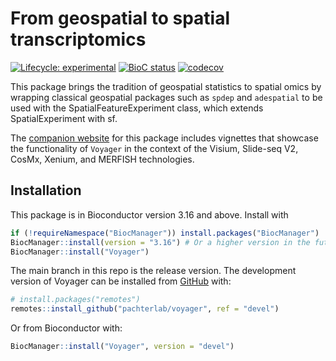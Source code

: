 
# From geospatial to spatial transcriptomics

<!-- badges: start -->
[![Lifecycle: experimental](https://img.shields.io/badge/lifecycle-experimental-orange.svg)](https://lifecycle.r-lib.org/articles/stages.html#experimental)
[![BioC status](http://www.bioconductor.org/shields/build/release/bioc/Voyager.svg)](https://bioconductor.org/checkResults/release/bioc-LATEST/Voyager)
[![codecov](https://codecov.io/gh/pachterlab/voyager/branch/main/graph/badge.svg?token=RCIXA7AQER)](https://codecov.io/gh/pachterlab/voyager)
<!-- badges: end -->

This package brings the tradition of geospatial statistics to spatial omics by wrapping classical geospatial packages such as `spdep` and `adespatial` to be used with the SpatialFeatureExperiment class, which extends SpatialExperiment with sf.

The [companion website](https://pachterlab.github.io/voyager/) for this package includes vignettes that showcase the functionality of `Voyager` in the context of the Visium, Slide-seq V2, CosMx, Xenium, and MERFISH technologies.  
## Installation

This package is in Bioconductor version 3.16 and above. Install with

```r
if (!requireNamespace("BiocManager")) install.packages("BiocManager")
BiocManager::install(version = "3.16") # Or a higher version in the future
BiocManager::install("Voyager")
```

The main branch in this repo is the release version. The development version of Voyager can be installed from [GitHub](https://github.com/) with:

```r
# install.packages("remotes")
remotes::install_github("pachterlab/voyager", ref = "devel")
```

Or from Bioconductor with:

```r
BiocManager::install("Voyager", version = "devel")
```
